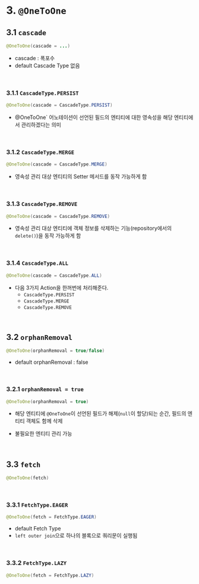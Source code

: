 # 3. `@OneToOne`

## 3.1 `cascade`

```java
@OneToOne(cascade = ...)
```

- cascade : 폭포수
- default Cascade Type 없음

<br>

### 3.1.1 `CascadeType.PERSIST`

```java
@OneToOne(cascade = CascadeType.PERSIST)
```

- @OneToOne` 어노테이션이 선언된 필드의 엔티티에 대한 영속성을 해당 엔티티에서 관리하겠다는 의미

<br>

### 3.1.2 `CascadeType.MERGE`

```java
@OneToOne(cascade = CascadeType.MERGE)
```

- 영속성 관리 대상 엔티티의 Setter 메서드를 동작 가능하게 함

<br>

### 3.1.3 `CascadeType.REMOVE`

```java
@OneToOne(cascade = CascadeType.REMOVE)
```

- 영속성 관리 대상 엔티티에 객체 정보를 삭제하는 기능(repository에서의 `delete()`)을 동작 가능하게 함

<br>

### 3.1.4 `CascadeType.ALL`

```java
@OneToOne(cascade = CascadeType.ALL)
```

- 다음 3가지 Action을 한꺼번에 처리해준다.
  - `CascadeType.PERSIST`
  - `CascadeType.MERGE`
  - `CascadeType.REMOVE`

<br>

## 3.2 `orphanRemoval`

```java
@OneToOne(orphanRemoval = true/false)
```

- default orphanRemoval : false

<br>

### 3.2.1 `orphanRemoval = true`

```java
@OneToOne(orphanRemoval = true)
```

- 해당 엔티티에 `@OneToOne`이 선언된 필드가 해제(`null`이 할당)되는 순간, 필드의 엔티티 객체도 함께 삭제

- 불필요한 엔티티 관리 가능

<br>

## 3.3 `fetch`

```java
@OneToOne(fetch)
```

<br>

### 3.3.1 `FetchType.EAGER`

```java
@OneToOne(fetch = FetchType.EAGER)
```

- default Fetch Type
- `left outer join`으로 하나의 블록으로 쿼리문이 실행됨

<br>

### 3.3.2 `FetchType.LAZY`

```java
@OneToOne(fetch = FetchType.LAZY)
```

